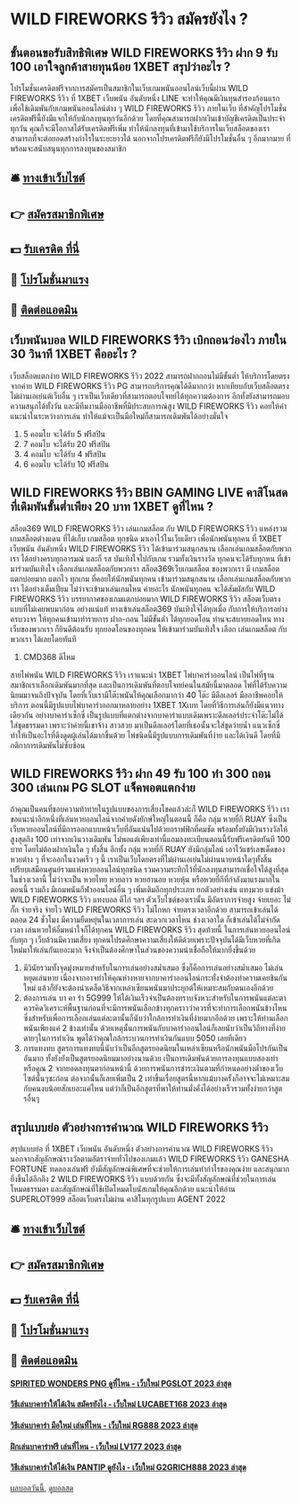 # WILD FIREWORKS รีวิว สมัครยังไง ?
## ขั้นตอนขอรับสิทธิพิเศษ WILD FIREWORKS รีวิว ฝาก 9 รับ 100 เอาใจลูกค้าสายทุนน้อย 1XBET สรุปว่าอะไร ?
โปรโมชั่นเครดิตฟรีจากการสมัครเป็นสมาชิกในเว็บเกมพนันออนไลน์เว็บนี้ผ่าน WILD FIREWORKS รีวิว ที่ 1XBET เว็บพนัน อันดับหนึ่ง LINE จะทำให้คุณมีเงินทุนสำรองก้อนแรก เพื่อใช้เดิมพันกับเกมพนันออนไลน์ต่าง ๆ WILD FIREWORKS รีวิว ภายในเว็บ ที่สำคัญโปรโมชั่นเครดิตฟรีนี้ยังมีแจกให้กับนักลงทุนทุกวันอีกด้วย โดยที่คุณสามารถฝากเงินเข้าบัญชีเครดิตเป็นประจำทุกวัน คุณก็จะมีโอกาสได้รับเครดิตฟรีเพิ่ม ทำให้นักลงทุนที่เข้ามาใช้บริการในเว็บสล็อตของเรา สามารถที่จะต่อยอดสร้างกำไรในระยะยาวได้ นอกจากโปรเครดิตฟรีก็ยังมีโปรโมชั่นอื่น ๆ อีกมากมาย ที่พร้อมจะสนับสนุนทุกการลงทุนของสมาชิก

## 🛎 [ทางเข้าเว็บไซต์](https://bit.ly/3SdLNi2)
## 👉 [สมัครสมาชิกพิเศษ](https://bit.ly/3SdLNi2)
## 💵 [รับเครดิต ที่นี่](https://bit.ly/3dyRKHj)
## 👑 [โปรโมชั่นมาแรง](https://bit.ly/3dyRKHj)
## 📱 [ติดต่อแอดมิน](https://bit.ly/3dyRKHj)

## เว็บพนันบอล WILD FIREWORKS รีวิว เบิกถอนว่องไว ภายใน 30 วินาที 1XBET คืออะไร ?
เว็บสล็อตแตกง่าย WILD FIREWORKS รีวิว 2022 สามารถฝากถอนไม่มีขั้นต่ำ ให้บริการโดยตรงจากค่าย WILD FIREWORKS รีวิว PG สามารถบริการคุณได้ดีมากกว่า หากเทียบกับเว็บสล็อตตรงไม่ผ่านเอเย่นต์เว็บอื่น ๆ เราเป็นเว็บเดียวที่สามารถตอบโจทย์ได้ทุกความต้องการ อีกทั้งยังสามารถมอบความสนุกได้ทั้งวัน และมีทีมงานมืออาชีพที่มีประสบการณ์สูง WILD FIREWORKS รีวิว คอยให้คำแนะนำในระหว่างการเล่น ทำให้แม้จะเป็นมือใหม่ก็สามารถเดิมพันได้อย่างมั่นใจ
1. 5 คอมโบ จะได้รับ 5 ฟรีสปิน
2. 7 คอมโบ จะได้รับ 20 ฟรีสปิน
3. 4 คอมโบ จะได้รับ 4 ฟรีสปิน
4. 6 คอมโบ จะได้รับ 10 ฟรีสปิน

## WILD FIREWORKS รีวิว BBIN GAMING LIVE คาสิโนสดที่เดิมพันขั้นต่ำเพียง 20 บาท 1XBET ดูที่ไหน ?
สล็อต369 WILD FIREWORKS รีวิว เล่นเกมสล็อต กับ WILD FIREWORKS รีวิว แหล่งรวมเกมสล็อตต่างแดน ที่ได้เก็บ เกมสล็อต ทุกชนิด มาเอาไว้ในเว็บเดียว เพื่อนักพนันทุกคน ที่ 1XBET เว็บพนัน อันดับหนึ่ง WILD FIREWORKS รีวิว ได้เข้ามาร่วมสนุกสนาน เลือกเล่นเกมสล็อตกับพวกเรา ได้อย่างครบทุกอารมณ์ และก็ รส บันเทิงใจไปกับเกม รวมทั้งเงินรางวัล ทุกคนจะได้รับทุกหน ที่เข้ามาร่วมบันเทิงใจ เลือกเล่นเกมสล็อตกับพวกเรา สล็อต369เว็บเกมสล็อต ของพวกเรา มี เกมสล็อต แตกบ่อยมาก แตกไว ทุกเกม ที่คอยให้นักพนันทุกคน เข้ามาร่วมสนุกสนาน เลือกเล่นเกมสล็อตกับพวกเรา ได้อย่างเต็มเปี่ยม ไม่ว่าจะเข้ามาเล่นเกมไหน ค่ายอะไร นักพนันทุกคน จะได้สัมผัสกับ WILD FIREWORKS รีวิว บรรยากาศของเกมแตกบ่อยมาก WILD FIREWORKS รีวิว สล็อตเว็บตรง แบบที่ไม่เคยพบมาก่อน อย่างแน่แท้ ทางเข้าเล่นสล็อต369 บันเทิงใจได้ทุกเมื่อ กับการให้บริการอย่างครบวงจร ให้ทุกคนเข้ามาทำรายการ ฝาก-ถอน ไม่มีขั้นต่ำ ได้ทุกยอดโอน ท่านจะสบายยอดไหน ทางเว็บของพวกเรา ก็ยินดีต้อนรับ ทุกยอดโอนของทุกคน ให้เข้ามาร่วมบันเทิงใจ เลือก เล่นเกมสล็อต กับพวกเรา ได้เลยโดยทันที
1. CMD368 ดีไหม

สายไพ่พนัน WILD FIREWORKS รีวิว เราแนะนำ 1XBET ไพ่บาคาร่าออนไลน์ เป็นไพ่ที่ฐานสมาชิกเราเลือกเดิมพันมากที่สุด และเป็นการเดิมพันที่ตอบโจทย์คนในสมัยนี้มาตลอด ไพ่ที่ได้รับความนิยมมาจนถึงปัจจุบัน โดยที่เว็บเรามีโต๊ะพนันให้คุณเลือกมากว่า 40 โต๊ะ มีดีลเลอร์ มืออาชีพคอยให้บริการ ตอนนี้มีรูปแบบไพ่บาคาร่าออกมาหลายอย่าง 1XBET 1Xเบท โดยที่วิธีการเล่นก็ยังมีแนวทางเดียวกัน อย่างบาคาร่าเซ็กซี่ เป็นรูปแบบที่แตกต่างจากบาคาร่าแบบเดิมเพราะดีลเลอร์ประจำโต๊ะไม่ได้ ใส่ชุดธรรมดา เพราะว่าค่ายนี้เขาจ้าง สาวสวย มาเป็นดีลเลอร์โดยที่เธอนั้นจะใส่ชุดว่ายน้ำ แนวเซ็กซี่ ทำให้เป็นอะไรที่ดึงดูดผู้เล่นได้มากขึ้นด้วย ไพ่ชนิดนี้มีรูปแบบการเดิมพันที่ง่าย และได้เงินดี โดยที่มีกติกาการเดิมพันไม่ซับซ้อน

## WILD FIREWORKS รีวิว ฝาก 49 รับ 100 ทํา 300 ถอน 300 เล่นเกม PG SLOT แจ็คพอตแตกง่าย
ถ้าคุณเป็นคนที่ชอบความท้าทายในรูปแบบของการเสี่ยงโชคแล้วล่ะก็ WILD FIREWORKS รีวิว เราขอแนะนำอีกหนึ่งที่เล่นหวยออนไลน์จากค่ายดังยักษ์ใหญ่ในตอนนี้ ก็คือ กลุ่ม หวยยี่กี RUAY ซึ่งเป็นเว็บหวยออนไลน์ที่มีการออกแบบหน้าเว็บที่อันแน่นไปด้วยกราฟฟิกที่คมชัด พร้อมทั้งยังมีเงินรางวัลให้สูงสุดถึง 100 เท่าจากเงินวางเดิมพัน ไม่พอแต่เพียงเท่านี้แถมลงทะเบียนตอนนี้รับฟรีเครดิตทันที 100 บาท โดยไม่ต้องฝากเงินใด ๆ ทั้งสิ้น อีกทั้ง กลุ่ม หวยยี่กี RUAY ยังมีกลุ่มไลน์ เอาไว้แชร์เลขเด็ดของหวยต่าง ๆ ที่จะออกในงวดเร็ว ๆ นี้ เราเป็นเว็บโดยตรงที่ไม่ผ่านเอเย่นไม่ผ่านนายหน้าใดๆทั้งสิ้น เปรียบเสมือนศูนย์รวมแห่งหวยออนไลน์ทุกชนิด รวมความระทึกไว้ที่นักลงทุนสามารถเชื่อใจได้สูงที่สุดในช่วงเวลานี้ ไม่ว่าจะเป็น หวยไทย หวยลาว หวยฮานอย หวยหุ้น หรือหวยยี่กีที่กำลังมาแรงมากในตอนนี้ รวมถึง มีเกมพนันกีฬาออนไลน์อื่น ๆ เพิ่มเติมอีกทุกประเภท ยกตัวอย่างเช่น แทงมวย แข่งม้า WILD FIREWORKS รีวิว แทงบอล ตีไก่ ฯลฯ ตัวเว็บไซต์ของเรานั้น มีอัตราการจ่ายสูง จ่ายเยอะ ไม่กั๊ก จ่ายจริง จ่ายไว WILD FIREWORKS รีวิว ไม่โกหก จ่ายตรงเวลาอีกด้วย สามารถเข้าเล่นได้ตลอด 24 ชั่วโมง มีความยืดหยุ่นในเวลาการเล่น สะดวกเวลาไหน ช่วงเวลาใด ก็เข้าเล่นได้ไม่จำกัดเวลา เล่นหวยให้อิ่มหนำใจก็ได้ทุกคน WILD FIREWORKS รีวิว สุดท้ายนี้ ในการเล่นหวยออนไลน์กับทุก ๆ เว็บล้วนมีความเสี่ยง ทุกคนโปรดศึกษาความเสี่ยงให้ดีด้วยเพราะปัจจุบันได้มีเว็บหวยที่เกิดใหม่มาให้เล่นกันเยอะมาก จึงจำเป็นต้องศึกษาในส่วนของความน่าเชื่อถือให้มากยิ่งขึ้นด้วย
1. มีวินัยรวมทั้งจุดมุ่งหมายสำหรับในการเล่นอย่างสม่ำเสมอ ซึ่งก็คือการเล่นอย่างสม่ำเสมอ ไม่เล่นหยุดเล่นหาย เนื่องจากอาจทำให้คุณห่างหายจากบาคาร่าออนไลน์กระทั่งจำต้องทำความเคยชินกันใหม่ แล้วก็ยังจะต้องนำเคล็ดวิธีจากเหล่าเซียนพนันมาประยุกต์ให้เหมาะสมกับตนเองอีกด้วย
2. ต้องการเล่น บา คา ร่า 5G999 ให้ได้เงินเร็วจำเป็นต้องทราบจังหวะสำหรับในการพนันแต่ละตา ควรคิดวิเคราะห์พื้นฐานก่อนที่จะมีการพนันเลือกข้างทุกคราวว่าควรที่จะทำการเลือกพนันข้างไหน ซึ่งสำหรับเพื่อการเลือกเล่นแต่ละตานั้นก็นับว่าใกล้การทำเงินที่ง่ายมากอีกด้วย เพราะให้ท่านเลือกพนันเพียงแค่ 2 ข้างเท่านั้น ด้วยเหตุนั้นการพนันกับบาคาร่าออนไลน์ก็เลยนับว่าเป็นวิถีทางที่ง่ายดายๆในการทำเงิน พูดได้ว่าคุณใกล้กระบวนการทำเงินกันแบบ 5050 เลยทีเดียว
3. การแทงทบ สูตรการแทงทบนี้นับว่าเป็นอีกสูตรยอดนิยมในเหล่าเซียนหรือนักพนันมือโปรกันเป็นอันมาก ทั้งยังยังเป็นสูตรยอดนิยมมาอย่างนานด้วย เป็นการเดิมพันด้วยการลงทุนแบบสองเท่า หรือคูณ 2 จากยอดลงทุนตาก่อนหน้านี้ ด้วยการพนันการชำระเงินตามที่กำหนดอย่างต่ำของเว็บไซต์นั้นๆซะก่อน ต่อจากนั้นก็เลยเพิ่มเป็น 2 เท่าขึ้นเรื่อยสูตรนี้หากแม้บางครั้งก็อาจจะไม่เหมาะสมกับคนงบน้อยสักเยอะแค่ไหน แต่ว่าก็เป็นอีกสูตรที่พาให้ท่านมั่งคั่งได้อย่างเร็วรวมทั้งง่ายกว่าสูตรอื่นๆ

## สรุปแบบย่อ ตัวอย่างการคำนวณ WILD FIREWORKS รีวิว
สรุปแบบย่อ ที่ 1XBET เว็บพนัน อันดับหนึ่ง ตัวอย่างการคำนวณ WILD FIREWORKS รีวิว นอกจากสัญลักษณ์รางวัลตามอัตราจ่ายทั่วไปของเกมแล้ว WILD FIREWORKS รีวิว GANESHA FORTUNE ทดลองเล่นฟรี ยังมีสัญลักษณ์พิเศษที่จะช่วยให้การเล่นทำกำไรของคุณง่าย และสนุกมากยิ่งขึ้นได้อีกถึง 2 WILD FIREWORKS รีวิว แบบด้วยกัน ซึ่งจะมีทั้งสัญลักษณ์ที่ช่วยในการเล่นโหมดธรรมดา และสัญลักษณ์ที่ใช้เปิดโหมดโบนัสเกมให้คุณอีกด้วย
แนะนำให้อ่าน SUPERLOT999 สล็อตเว็บตรงไม่ผ่าน คาสิโนทุกรูปแบบ AGENT 2022

## 🛎 [ทางเข้าเว็บไซต์](https://bit.ly/3SdLNi2)
## 👉 [สมัครสมาชิกพิเศษ](https://bit.ly/3SdLNi2)
## 💵 [รับเครดิต ที่นี่](https://bit.ly/3dyRKHj)
## 👑 [โปรโมชั่นมาแรง](https://bit.ly/3dyRKHj)
## 📱 [ติดต่อแอดมิน](https://bit.ly/3dyRKHj)

#### [SPIRITED WONDERS PNG ดูที่ไหน - เว็บใหม่ PGSLOT 2023 ล่าสุด](https://atom.io/themes/spirited%20wonders%20png%20ดูที่ไหน%20-%20เว็บใหม่%20pgslot%202023%20ล่าสุด)
#### [วิธีเล่นบาคาร่าให้ได้เงิน สมัครยังไง - เว็บใหม่ LUCABET168 2023 ล่าสุด](https://atom.io/themes/วิธีเล่นบาคาร่าให้ได้เงิน%20สมัครยังไง%20-%20เว็บใหม่%20lucabet168%202023%20ล่าสุด)
#### [วิธีเล่นบาคาร่า มือใหม่ เล่นที่ไหน - เว็บใหม่ RG888 2023 ล่าสุด](https://atom.io/themes/วิธีเล่นบาคาร่า%20มือใหม่%20เล่นที่ไหน%20-%20เว็บใหม่%20rg888%202023%20ล่าสุด)
#### [ฝึกเล่นบาคาร่าฟรี เล่นที่ไหน - เว็บใหม่ LV177 2023 ล่าสุด](https://atom.io/themes/ฝึกเล่นบาคาร่าฟรี%20เล่นที่ไหน%20-%20เว็บใหม่%20lv177%202023%20ล่าสุด)
#### [วิธีเล่นบาคาร่าให้ได้เงิน PANTIP ดูยังไง - เว็บใหม่ G2GRICH888 2023 ล่าสุด](https://atom.io/themes/วิธีเล่นบาคาร่าให้ได้เงิน%20pantip%20ดูยังไง%20-%20เว็บใหม่%20g2grich888%202023%20ล่าสุด)

[ผลบอลวันนี้](https://siamsport.tv "ผลบอลวันนี้"), [ดูบอลสด](https://siamsport.tv/ดูบอลสด "ดูบอลสด")